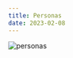 ```yaml
---
title: Personas
date: 2023-02-08
---
```

![personas](https://user-images.githubusercontent.com/98399953/226115708-73c1295d-8a84-4407-9b5e-a6b673ae74cd.jpg)
